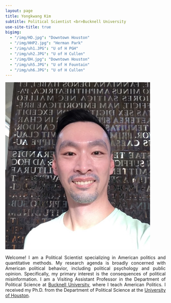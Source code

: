 ```yaml
---
layout: page
title: Yongkwang Kim
subtitle: Political Scientist <br>Bucknell University
use-site-title: true
bigimg:
  - "/img/HD.jpg": "Downtown Houston"
  - "/img/HHP2.jpg": "Herman Park"
  - "/img/uh1.JPG": "U of H PGH"
  - "/img/uh2.JPG": "U of H Cullen"
  - "/img/DH.jpg": "Downtown Houston"
  - "/img/uh5.JPG": "U of H Fountain"
  - "/img/uh6.JPG": "U of H Cullen"
---
```


<img src="/img/kp7.jpg" class="wrap align-right" alt="k profile">

<p align="justify">Welcome! I am a Political Scientist specializing in American politics and quantitative methods. My research agenda is broadly concerned with American political behavior, including political psychology and public opinion. Specifically, my primary interest is the consequences  of political misinformation. I am a Visiting Assistant Professor in the Department of Political Science at <a href="https://www.bucknell.edu/" target="_blank">Bucknell University</a>, where I teach American Politics. I received my Ph.D. from the Department of Political Science at the <a href="https://www.uh.edu/class/political-science/" target="_blank">University of Houston</a>.
  

  
